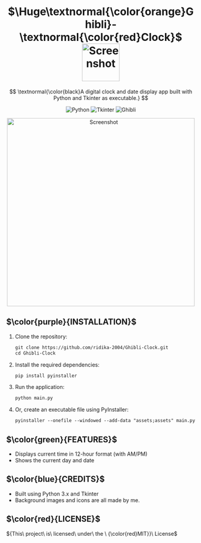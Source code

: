 <h1 align="center">
  $\Huge\textnormal{\color{orange}Ghibli}-\textnormal{\color{red}Clock}$
  <img src="https://github.com/user-attachments/assets/3231f155-4be5-4d20-b3c7-1b5be898f6d5" alt="Screenshot" width="100" style="vertical-align: middle;">
</h1>



$$
\textnormal{\color{black}A digital clock and date display app built with Python and Tkinter as executable.}
$$

<p align="center">
  <img src="https://img.shields.io/badge/Python-3-blue?logo=python&logoColor=white" alt="Python">
  <img src="https://img.shields.io/badge/Tkinter-GUI-orange?logo=python&logoColor=white" alt="Tkinter">
  <img src="https://img.shields.io/badge/Anime-Ghibli-green?logo=anime&logoColor=white" alt="Ghibli">
</p>


<p align="center">
  <img src="https://github.com/user-attachments/assets/6521037e-5feb-46da-88c7-387e5a40d796" alt="Screenshot" width=500>
</p>



## $\color{purple}{INSTALLATION}$

1. Clone the repository:
   
   ```diff
   git clone https://github.com/ridika-2004/Ghibli-Clock.git
   cd Ghibli-Clock
   ```

2. Install the required dependencies:
   ```diff
   pip install pyinstaller
   ```

3. Run the application:
   ```diff
   python main.py
   ```
   
4. Or, create an executable file using PyInstaller:
   ```diff
   pyinstaller --onefile --windowed --add-data "assets;assets" main.py
   ```

## $\color{green}{FEATURES}$
  - Displays current time in 12-hour format (with AM/PM)
  - Shows the current day and date


## $\color{blue}{CREDITS}$
  - Built using Python 3.x and Tkinter
  - Background images and icons are all made by me.


## $\color{red}{LICENSE}$
  ${This\ project\ is\ licensed\ under\ the \ {\color{red}MIT}}\ License$

